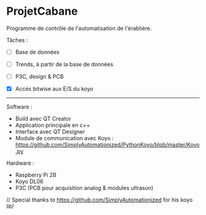 # ProjetCabane

Programme de contrôle de l'automatisation de l'érablière.

Tâches :

- [ ] Base de données 
- [ ] Trends, à partir de la base de données
- [ ] P3C, design & PCB
- [x] Accès bitwise aux E/S du koyo
 
 

---------------

Software :
 - Build avec QT Creator
 - Application principale en c++
 - Interface avec QT Designer
 - Module de communication avec Koyo : https://github.com/SimplyAutomationized/PythonKoyo/blob/master/Koyo.py

Hardware :
 - Raspberry Pi 2B
 - Koyo DL06
 - P3C (PCB pour acquisition analog & modules ultrason)

// Special thanks to https://github.com/SimplyAutomationized for his koyo lib! 
